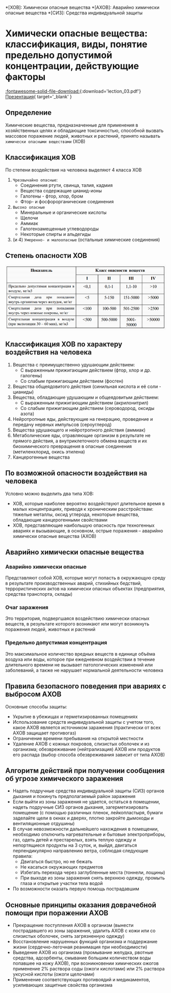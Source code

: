 *[ХОВ]: Химически опасные вещества
*[АХОВ]: Аварийно химически опасные вещества
*[СИЗ]: Средства индивидуальной защиты

# Химически опасные вещества: классификация, виды, понятие предельно допустимой концентрации, действующие факторы

[:fontawesome-solid-file-download:](files/lection_03.pdf){:download='lection_03.pdf'} [Презентация](files/lection_03.pdf){ target='_blank' }

## Определение

Химические вещества, предназначенные для применения в хозяйственных целях и обладающие токсичностью, способной вызвать массовое поражение людей, животных и растений, принято
называть `химически опасными веществами` (ХОВ)

## Классификация ХОВ

По степени воздействия на человека выделяют 4 класса ХОВ

1. `Чрезвычайно опасные`:
    - Cоединения ртути, свинца, талия, кадмия
    - Вещества содержащие цианид-ионы
    - Галогены - фтор, хлор, бром
    - Фтор- и фосфорорганические соединения
2. `Высоко опасные `
    - Минеральные и органические кислоты
    - Щелочи
    - Аммиак
    - Галогензамещенные углеводороды
    - Некоторые спирты и альдегиды
3. (и 4) `Умеренно- и малоопасные` (остальные химические соединения)

## Степень опасности ХОВ

![Химически опасные вещества](media/15_01.png)

## Классификация ХОВ по характеру воздействия на человека

1. Вещества с преимущественно удушающим действием:
    - С выраженным прижигающим действием (фтор, хлор и др. галогены)
    - Со слабым прижигающим действием (фосген)
2. Вещества общеядовитого действия (синильная кислота и её соли - цианиды)
3. Вещества, обладающие удушающим и общеядовитым действием:
    - С выраженным прижигающим действием (акрилонитрил)
    - Со слабым прижигающим действием (сероводород, оксиды азота)
4. Нейротропные яды, действующие на генерацию, проведение и передачу нервных импульсов (сероуглерод)
5. Вещества удушающего и нейротропного действия (аммиак)
6. Метаболические яды, отравляющие организм в результате не прямого действия, а внутриклеточного обмена веществ и их биохимического превращения в опасные соединения (метиленхлорид, окись этилена)
7. Канцерогенные вещества

## По возможной опасности воздействия на человека

Условно можно выделить два типа ХОВ:

- ХОВ, которые наиболее вероятно воздействуют длительное время в малых концентрациях, приводя к хроническим расстройствам: тяжелые металлы, оксид углерода, некоторые вещества, обладающие
  канцерогенными свойствами
- ХОВ, представляющие наибольшую опасность при техногенных авариях и вызывающие, в основном, острые поражения – аварийно химически опасные вещества (АХОВ)

## Аварийно химически опасные вещества

### Аварийно химически опасные

Представляют собой ХОВ, которые могут попасть в окружающую среду в результате производственных аварий, стихийных бедствий, террористических актов на химически опасных объектах (предприятия, средства
транспорта, склады)

### Очаг заражения

Это территория, подвергшаяся воздействию химически опасных веществ, в результате которого возникают или могут возникнуть поражения людей, животных и растений

### Предельно допустимая концентрация

Это максимальное количество вредных веществ в единице объёма воздуха или воды, которое при ежедневном воздействии в течение длительного времени не вызывает патологических изменений или заболеваний, а
также не нарушает нормальной деятельности человека

## Правила безопасного поведения при авариях с выбросом АХОВ

Основные способы защиты:

- Укрытие в убежищах и герметизированных помещениях
- Использование средств индивидуальной защиты с учетом того, какое АХОВ является источником заражения (практически от всех АХОВ защищает противогаз)
- Ограничение времени пребывания на открытой местности
- Удаление АХОВ с кожных покровов, слизистых оболочек и из организма; обезвреживание (нейтрализация) АХОВ или продуктов его распада (выбор способа обезвреживания зависит от типа АХОВ)

## Алгоритм действий при получении сообщения об угрозе химического заражения

- Надеть подручные средства индивидуальной защиты (СИЗ) органов дыхания и покинуть предполагаемый район заражения
- Если выйти из зоны заражения не удается, остаться в помещении, надеть подручные СИЗ органов дыхания, загерметизировать помещение (с помощью различных пленок, лейкопластыря, бумаги заделайте щели в
  окнах и дверях, плотно закройте дымоходы и вентиляционные отдушины)
- В случае невозможности дальнейшего нахождения в помещении, необходимо отключить нагревательные и бытовые электроприборы, газ, одеть детей и престарелых, взять теплую одежду и непортящиеся продукты
  на 3 суток, и, выйдя, двигаться перпендикулярно направлению ветра, соблюдая следующие правила:
    - Двигаться быстро, но не бежать
    - Не касаться окружающих предметов
    - Избегать перехода через заглубленные места (тоннели, лощины)
    - При выходе из зоны заражения снять верхнюю одежду, промыть глаза и открытые участки тела водой
- По возможности оказать первую помощь пострадавшим

## Основные принципы оказания доврачебной помощи при поражении АХОВ

- Прекращение поступления АХОВ в организм (вынести пострадавшего из зоны заражения, удалить АХОВ с кожи или со слизистых оболочек, снять загрязненную одежду)
- Восстановление нарушенных функций организма и поддержание жизни (сердечно-легочная реанимация при необходимости)
- Выведение АХОВ из организма (промывание желудка, рвотные средства, адсорбенты, смывание большим количеством воды попавшее на кожу АХОВ), при возникновении химических ожогов применение 2% раствора
  соды (ожоги кислотами) или 2% раствора уксусной кислоты (ожоги щелочами)
- Применение соответствующих противоядий и медикаментов, усиливающих защитные свойства организма
